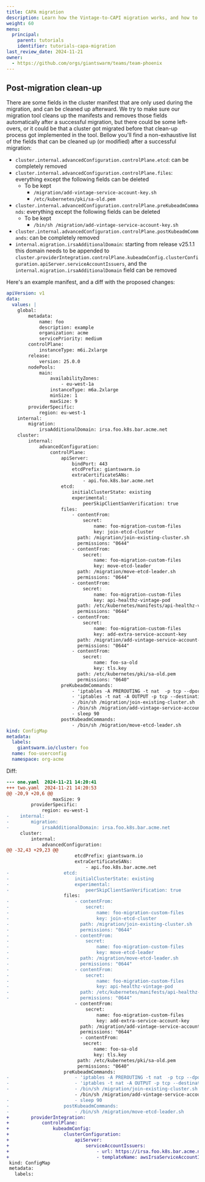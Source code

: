 ```yaml
---
title: CAPA migration
description: Learn how the Vintage-to-CAPI migration works, and how to resolve some of the known issues.
weight: 60
menu:
  principal:
    parent: tutorials
    identifier: tutorials-capa-migration
last_review_date: 2024-11-21
owner:
  - https://github.com/orgs/giantswarm/teams/team-phoenix
---
```


## Post-migration clean-up

There are some fields in the cluster manifest that are only used during the migration, and can be cleaned up afterward. We try to make sure our migration tool cleans up the manifests and removes those fields automatically after a successful migration, but there could be some left-overs, or it could be that a cluster got migrated before that clean-up process got implemented in the tool. Bellow you'll find a non-exhaustive list of the fields that can be cleaned up (or modified) after a successful migration:

- `cluster.internal.advancedConfiguration.controlPlane.etcd`: can be completely removed
- `cluster.internal.advancedConfiguration.controlPlane.files`: everything except the following fields can be deleted
    - To be kept
        - `/migration/add-vintage-service-account-key.sh`
        - `/etc/kubernetes/pki/sa-old.pem`
- `cluster.internal.advancedConfiguration.controlPlane.preKubeadmCommands`: everything except the following fields can be deleted
    - To be kept
        - `/bin/sh /migration/add-vintage-service-account-key.sh`
- `cluster.internal.advancedConfiguration.controlPlane.postKubeadmCommands`: can be completely removed
- `internal.migration.irsaAdditionalDomain`: starting from release v25.1.1 this domain needs to be appended to `cluster.providerIntegration.controlPlane.kubeadmConfig.clusterConfiguration.apiServer.serviceAccountIssuers`, and the `internal.migration.irsaAdditionalDomain` field can be removed

Here's an example manifest, and a diff with the proposed changes:

```yaml
apiVersion: v1
data:
  values: |
    global:
        metadata:
            name: foo
            description: example
            organization: acme
            servicePriority: medium
        controlPlane:
            instanceType: m6i.2xlarge
        release:
            version: 25.0.0
        nodePools:
            main:
                availabilityZones:
                    - eu-west-1a
                instanceType: m6a.2xlarge
                minSize: 1
                maxSize: 9
        providerSpecific:
            region: eu-west-1
    internal:
        migration:
            irsaAdditionalDomain: irsa.foo.k8s.bar.acme.net
    cluster:
        internal:
            advancedConfiguration:
                controlPlane:
                    apiServer:
                        bindPort: 443
                        etcdPrefix: giantswarm.io
                        extraCertificateSANs:
                            - api.foo.k8s.bar.acme.net
                    etcd:
                        initialClusterState: existing
                        experimental:
                            peerSkipClientSanVerification: true
                    files:
                        - contentFrom:
                            secret:
                                name: foo-migration-custom-files
                                key: join-etcd-cluster
                          path: /migration/join-existing-cluster.sh
                          permissions: "0644"
                        - contentFrom:
                            secret:
                                name: foo-migration-custom-files
                                key: move-etcd-leader
                          path: /migration/move-etcd-leader.sh
                          permissions: "0644"
                        - contentFrom:
                            secret:
                                name: foo-migration-custom-files
                                key: api-healthz-vintage-pod
                          path: /etc/kubernetes/manifests/api-healthz-vintage-pod.yaml
                          permissions: "0644"
                        - contentFrom:
                            secret:
                                name: foo-migration-custom-files
                                key: add-extra-service-account-key
                          path: /migration/add-vintage-service-account-key.sh
                          permissions: "0644"
                        - contentFrom:
                            secret:
                                name: foo-sa-old
                                key: tls.key
                          path: /etc/kubernetes/pki/sa-old.pem
                          permissions: "0640"
                    preKubeadmCommands:
                        - 'iptables -A PREROUTING -t nat  -p tcp --dport 6443 -j REDIRECT --to-port 443 # route traffic from 6443 to 443'
                        - 'iptables -t nat -A OUTPUT -p tcp --destination 127.0.0.1 --dport 6443 -j REDIRECT --to-port 443 # include localhost'
                        - /bin/sh /migration/join-existing-cluster.sh
                        - /bin/sh /migration/add-vintage-service-account-key.sh
                        - sleep 90
                    postKubeadmCommands:
                        - /bin/sh /migration/move-etcd-leader.sh
kind: ConfigMap
metadata:
  labels:
    giantswarm.io/cluster: foo
  name: foo-userconfig
  namespace: org-acme
```

Diff:

```diff
--- one.yaml  2024-11-21 14:20:41
+++ two.yaml  2024-11-21 14:20:53
@@ -20,9 +20,6 @@
                 maxSize: 9
         providerSpecific:
             region: eu-west-1
-    internal:
-        migration:
-            irsaAdditionalDomain: irsa.foo.k8s.bar.acme.net
     cluster:
         internal:
             advancedConfiguration:
@@ -32,43 +29,23 @@
                         etcdPrefix: giantswarm.io
                         extraCertificateSANs:
                             - api.foo.k8s.bar.acme.net
-                    etcd:
-                        initialClusterState: existing
-                        experimental:
-                            peerSkipClientSanVerification: true
                     files:
-                        - contentFrom:
-                            secret:
-                                name: foo-migration-custom-files
-                                key: join-etcd-cluster
-                          path: /migration/join-existing-cluster.sh
-                          permissions: "0644"
-                        - contentFrom:
-                            secret:
-                                name: foo-migration-custom-files
-                                key: move-etcd-leader
-                          path: /migration/move-etcd-leader.sh
-                          permissions: "0644"
-                        - contentFrom:
-                            secret:
-                                name: foo-migration-custom-files
-                                key: api-healthz-vintage-pod
-                          path: /etc/kubernetes/manifests/api-healthz-vintage-pod.yaml
-                          permissions: "0644"
                         - contentFrom:
                             secret:
                                 name: foo-migration-custom-files
                                 key: add-extra-service-account-key
                           path: /migration/add-vintage-service-account-key.sh
                           permissions: "0644"
                           - contentFrom:
                            secret:
                                name: foo-sa-old
                                key: tls.key
                          path: /etc/kubernetes/pki/sa-old.pem
                          permissions: "0640"
                     preKubeadmCommands:
-                        - 'iptables -A PREROUTING -t nat  -p tcp --dport 6443 -j REDIRECT --to-port 443 # route traffic from 6443 to 443'
-                        - 'iptables -t nat -A OUTPUT -p tcp --destination 127.0.0.1 --dport 6443 -j REDIRECT --to-port 443 # include localhost'
-                        - /bin/sh /migration/join-existing-cluster.sh
                         - /bin/sh /migration/add-vintage-service-account-key.sh
-                        - sleep 90
-                    postKubeadmCommands:
-                        - /bin/sh /migration/move-etcd-leader.sh
+        providerIntegration:
+            controlPlane:
+                kubeadmConfig:
+                    clusterConfiguration:
+                        apiServer:
+                            serviceAccountIssuers:
+                                - url: https://irsa.foo.k8s.bar.acme.net
+                                - templateName: awsIrsaServiceAccountIssuer
 kind: ConfigMap
 metadata:
   labels:
```

